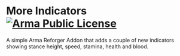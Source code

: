 # More Indicators [![Arma Public License](https://www.bohemia.net/assets/img/licenses/APL.png)](https://www.bohemia.net/community/licenses/arma-public-license)

A simple Arma Reforger Addon that adds a couple of new indicators showing stance height, speed, stamina, health and blood.
